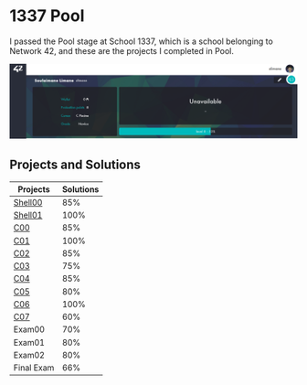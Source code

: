 # 1337 Pool

I passed the Pool stage at School 1337, which is a school belonging to Network 42, and these are the projects I completed in Pool.

![Pool Projects](intra_42.png)

## Projects and Solutions

| Projects | Solutions |
| --- | --- |
| [Shell00](https://github.com/Soulaimanelimane/1337-Pool/tree/main/Shell00) | 85% |
| [Shell01](https://github.com/Soulaimanelimane/1337-Pool/tree/main/Shell01) | 100% |
| [C00](https://github.com/Soulaimanelimane/1337-Pool/tree/main/C00) | 85% |
| [C01](https://github.com/Soulaimanelimane/1337-Pool/tree/main/C01) | 100% |
| [C02](https://github.com/Soulaimanelimane/1337-Pool/tree/main/C02) | 85% |
| [C03](https://github.com/Soulaimanelimane/1337-Pool/tree/main/C03) | 75% |
| [C04](https://github.com/Soulaimanelimane/1337-Pool/tree/main/C04) | 85% |
| [C05](https://github.com/Soulaimanelimane/1337-Pool/tree/main/C05) | 80% |
| [C06](https://github.com/Soulaimanelimane/1337-Pool/tree/main/C06) | 100% |
| [C07](https://github.com/Soulaimanelimane/1337-Pool/tree/main/C07) | 60% |
| Exam00 | 70% |
| Exam01 | 80% |
| Exam02 | 80% |
| Final Exam | 66% |
